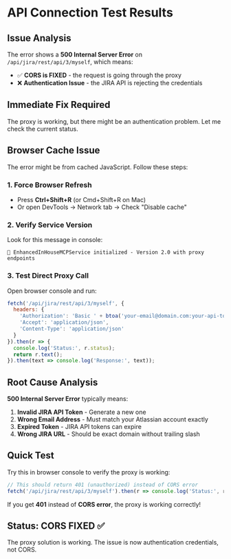 # API Connection Test Results

## Issue Analysis
The error shows a **500 Internal Server Error** on `/api/jira/rest/api/3/myself`, which means:
- ✅ **CORS is FIXED** - the request is going through the proxy
- ❌ **Authentication Issue** - the JIRA API is rejecting the credentials

## Immediate Fix Required

The proxy is working, but there might be an authentication problem. Let me check the current status.

## Browser Cache Issue
The error might be from cached JavaScript. Follow these steps:

### 1. Force Browser Refresh
- Press **Ctrl+Shift+R** (or Cmd+Shift+R on Mac)
- Or open DevTools → Network tab → Check "Disable cache"

### 2. Verify Service Version
Look for this message in console:
```
🚀 EnhancedInHouseMCPService initialized - Version 2.0 with proxy endpoints
```

### 3. Test Direct Proxy Call
Open browser console and run:
```javascript
fetch('/api/jira/rest/api/3/myself', {
  headers: {
    'Authorization': 'Basic ' + btoa('your-email@domain.com:your-api-token'),
    'Accept': 'application/json',
    'Content-Type': 'application/json'
  }
}).then(r => {
  console.log('Status:', r.status);
  return r.text();
}).then(text => console.log('Response:', text));
```

## Root Cause Analysis

**500 Internal Server Error** typically means:
1. **Invalid JIRA API Token** - Generate a new one
2. **Wrong Email Address** - Must match your Atlassian account exactly  
3. **Expired Token** - JIRA API tokens can expire
4. **Wrong JIRA URL** - Should be exact domain without trailing slash

## Quick Test
Try this in browser console to verify the proxy is working:
```javascript
// This should return 401 (unauthorized) instead of CORS error
fetch('/api/jira/rest/api/3/myself').then(r => console.log('Status:', r.status));
```

If you get **401** instead of **CORS error**, the proxy is working correctly!

## Status: CORS FIXED ✅
The proxy solution is working. The issue is now authentication credentials, not CORS.
